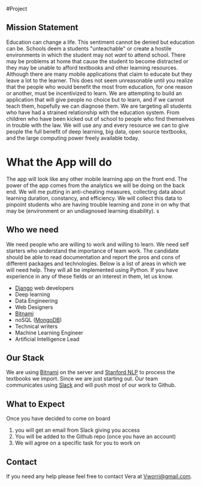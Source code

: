 #Project
## Mission Statement
Education can change a life. This sentiment cannot be denied but education can be. Schools deem a students "unteachable" or create a hostile environments in which the student may not *want* to attend school. There may be problems at home that cause the student to become distracted or they may be unable to afford textbooks and other learning resources.
		Although there are many mobile applications that claim to educate but they leave a lot to the learner. This does not seem unreasonable until you realize that the people who would benefit the most from education, for one reason or another, must be incentivized to learn.
		We are attempting to build an application that will give people no choice but to learn, and if we cannot teach them, hopefully we can diagnose them.
		We are targeting all students who have had a strained relationship with the education system. From children who have been kicked out of school to people who find themselves in trouble with the law. 
		We will use any and every resource we can to give people the full benefit of deep learning, big data, open source textbooks, and the large computing power freely available today. 
# What the App will do
The app will look like any other mobile learning app on the front end. The power of the app comes from the analytics we will be doing on the back end. We will me putting in anti-cheating measures, collecting data about learning duration, constancy, and efficiency. We will collect this data to pinpoint students who are having trouble learning and zone in on why that may be (environment or an undiagnosed learning disability). s
## Who we need
We need people who are willing to work and willing to learn. We need self starters who understand the importance of team work. The candidate should be able to read documentation and report the pros and cons of different packages and technologies.
Below is a list of areas in which we will need help. They will all be implemented using Python. If you have experience in any of these fields or an interest in them, let us know.	

- [Django](https://www.djangoproject.com/) web developers
- Deep learning 
- Data Engineering
- Web Designers
- [Bitnami](https://bitnami.com/) 
- noSQL ([MongoDB](https://www.mongodb.com/))
- Technical writers
- Machine Learning Engineer
- Artificial Intelligence Lead

## Our Stack
We are using [Bitnami](https://bitnami.com/) on the server and [Stanford NLP](http://nlp.stanford.edu:8080/corenlp/process) to process the textbooks we import. Since we are just starting out. Our team communicates using [Slack](https://slack.com/) and will push most of our work to Github. 
## What to Expect
Once you have decided to come on board 

1. you will get an email from Slack giving you access
2. You will be added to the Github repo (once you have 	an account)
3. We will agree on a specific task for you to work on


## Contact
If you need any help please feel free to contact Vera  at Vworri@gmail.com.